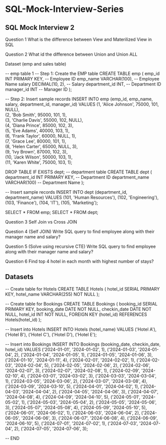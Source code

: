 # SQL-Mock-Interview-Series

## SQL Mock Interview 2

Question 1
What is the difference between View and Materilized View in SQL

Question 2
What id the difference between Union and Union ALL

Dataset (emp and sales table)

-- emp table 1
-- Step 1: Create the EMP table
CREATE TABLE emp (
    emp_id INT PRIMARY KEY,        -- Employee ID
    emp_name VARCHAR(100),         -- Employee Name
    salary DECIMAL(10, 2),         -- Salary
    department_id INT,             -- Department ID
    manager_id INT                 -- Manager ID
);

-- Step 2: Insert sample records
INSERT INTO emp (emp_id, emp_name, salary, department_id, manager_id) VALUES
(1, 'Alice Johnson', 75000, 101, NULL),   
(2, 'Bob Smith', 95000, 101, 1),         
(3, 'Charlie Davis', 55000, 102, NULL),  
(4, 'Diana Prince', 85000, 102, 3),      
(5, 'Eve Adams', 40000, 103, 1),       
(6, 'Frank Taylor', 60000, NULL, 1),     
(7, 'Grace Lee', 80000, 101, 1),         
(8, 'Helen Carter', 65000, NULL, 3),      
(9, 'Ivy Brown', 87000, 102, 3),        
(10, 'Jack Wilson', 50000, 103, 1),      
(11, 'Karen White', 75000, 103, 1);     


DROP TABLE IF EXISTS dept;
-- department table
CREATE TABLE dept (
    department_id INT PRIMARY KEY,     -- Department ID
    department_name VARCHAR(100)      -- Department Name
);

-- Insert sample records
INSERT INTO dept (department_id, department_name) 
VALUES
(101, 'Human Resources'),
(102, 'Engineering'),
(103, 'Finance'),
(104, 'IT'),
(105, 'Marketing');



SELECT * FROM emp;
SELECT * FROM dept;

Question 3
Self Join vs Cross JOIN

Question 4 (Self JOIN)
Write SQL query to find employee along with their manager name and salary?



Question 5 (Solve using recursive CTE)
Write SQL query to find employee along with their manager name and salary?


Question 6
Find top 4 hotel in each month with highest number of stays?

Datasets
-- 
-- Create table for Hotels
CREATE TABLE Hotels (
    hotel_id SERIAL PRIMARY KEY,
    hotel_name VARCHAR(255) NOT NULL
);

-- Create table for Bookings
CREATE TABLE Bookings (
    booking_id SERIAL PRIMARY KEY,
    booking_date DATE NOT NULL,
    checkin_date DATE NOT NULL,
    hotel_id INT NOT NULL,
    FOREIGN KEY (hotel_id) REFERENCES Hotels(hotel_id)
);


-- Insert into Hotels
INSERT INTO Hotels (hotel_name)
VALUES 
    ('Hotel A'),
    ('Hotel B'),
    ('Hotel C'),
    ('Hotel D'),
    ('Hotel E');

-- Insert into Bookings
INSERT INTO Bookings (booking_date, checkin_date, hotel_id)
VALUES
    ('2024-01-01', '2024-01-02', 1),
    ('2024-01-03', '2024-01-04', 2),
    ('2024-01-04', '2024-01-05', 1),
    ('2024-01-05', '2024-01-06', 3),
    ('2024-01-10', '2024-01-11', 4),
    ('2024-02-01', '2024-02-02', 1),
    ('2024-02-03', '2024-02-04', 5),
    ('2024-02-05', '2024-02-06', 2),
    ('2024-02-06', '2024-02-07', 3),
    ('2024-02-07', '2024-02-08', 1),
    ('2024-02-09', '2024-02-10', 4),
    ('2024-03-01', '2024-03-02', 3),
    ('2024-03-03', '2024-03-04', 1),
    ('2024-03-05', '2024-03-06', 2),
    ('2024-03-07', '2024-03-08', 4),
    ('2024-03-09', '2024-03-10', 5),
    ('2024-04-01', '2024-04-02', 1),
    ('2024-04-03', '2024-04-04', 2),
    ('2024-04-05', '2024-04-06', 3),
    ('2024-04-07', '2024-04-08', 4),
    ('2024-04-09', '2024-04-10', 5),
    ('2024-05-01', '2024-05-02', 1),
    ('2024-05-03', '2024-05-04', 2),
    ('2024-05-05', '2024-05-06', 3),
    ('2024-05-07', '2024-05-08', 4),
    ('2024-05-09', '2024-05-10', 5),
    ('2024-06-01', '2024-06-02', 1),
    ('2024-06-03', '2024-06-04', 2),
    ('2024-06-05', '2024-06-06', 3),
    ('2024-06-07', '2024-06-08', 4),
    ('2024-06-09', '2024-06-10', 5),
    ('2024-07-01', '2024-07-02', 1),
    ('2024-07-03', '2024-07-04', 2),
    ('2024-07-05', '2024-07-06', 3);


-- END

